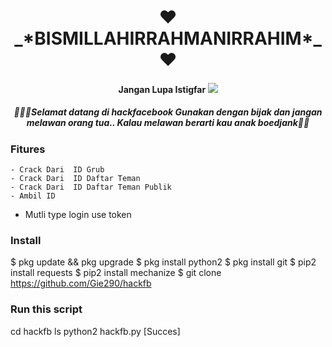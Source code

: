<h1 align="center">
    ❤_*BISMILLAHIRRAHMANIRRAHIM*_❤
</h1>
<h4 align="center">
  Jangan Lupa Istigfar


<img src="https://github.com/Gie290/hackfb/blob/main/IMG_20201228_195926.jpg" />

<h5 align="center">
💪💪💪Selamat datang di hackfacebook
Gunakan dengan bijak dan jangan melawan orang tua..
Kalau melawan berarti kau anak boedjank💪💪



### Fitures
```
- Crack Dari  ID Grub
- Crack Dari  ID Daftar Teman
- Crack Dari  ID Daftar Teman Publik
- Ambil ID
```
- Mutli type login use token

### Install

$ pkg update && pkg upgrade
$ pkg install python2
$ pkg install git
$ pip2 install requests
$ pip2 install mechanize
$ git clone https://github.com/Gie290/hackfb

### Run this script

cd hackfb
ls
python2 hackfb.py
[Succes]
